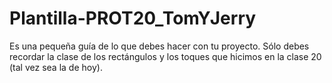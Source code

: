 # Plantilla-PROT20_TomYJerry
Es una pequeña guía de lo que debes hacer con tu proyecto. Sólo debes recordar la clase de los rectángulos y los toques que hicimos en la clase 20 (tal vez sea la de hoy).
